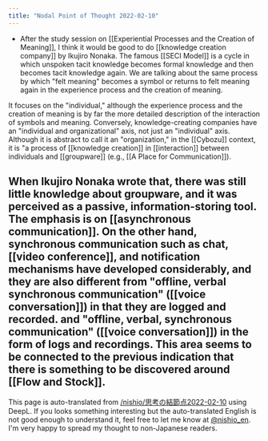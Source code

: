 ```yaml
---
title: "Nodal Point of Thought 2022-02-10"
---
```


- After the study session on [[Experiential Processes and the Creation of Meaning]], I think it would be good to do [[knowledge creation company]] by Ikujiro Nonaka.
The famous [[SECI Model]] is a cycle in which unspoken tacit knowledge becomes formal knowledge and then becomes tacit knowledge again.
We are talking about the same process by which "felt meaning" becomes a symbol or returns to felt meaning again in the experience process and the creation of meaning.

It focuses on the "individual," although the experience process and the creation of meaning is by far the more detailed description of the interaction of symbols and meaning.
Conversely, knowledge-creating companies have an "individual and organizational" axis, not just an "individual" axis.
Although it is abstract to call it an "organization," in the [[Cybozu]] context, it is "a process of [[knowledge creation]] in [[interaction]] between individuals and [[groupware]] (e.g., [[A Place for Communication]]).

When Ikujiro Nonaka wrote that, there was still little knowledge about groupware, and it was perceived as a passive, information-storing tool. The emphasis is on [[asynchronous communication]].
On the other hand, synchronous communication such as chat, [[video conference]], and notification mechanisms have developed considerably, and they are also different from "offline, verbal synchronous communication" ([[voice conversation]]) in that they are logged and recorded. and "offline, verbal, synchronous communication" ([[voice conversation]]) in the form of logs and recordings.
This area seems to be connected to the previous indication that there is something to be discovered around [[Flow and Stock]].
---
This page is auto-translated from [/nishio/思考の結節点2022-02-10](https://scrapbox.io/nishio/思考の結節点2022-02-10) using DeepL. If you looks something interesting but the auto-translated English is not good enough to understand it, feel free to let me know at [@nishio_en](https://twitter.com/nishio_en). I'm very happy to spread my thought to non-Japanese readers.
